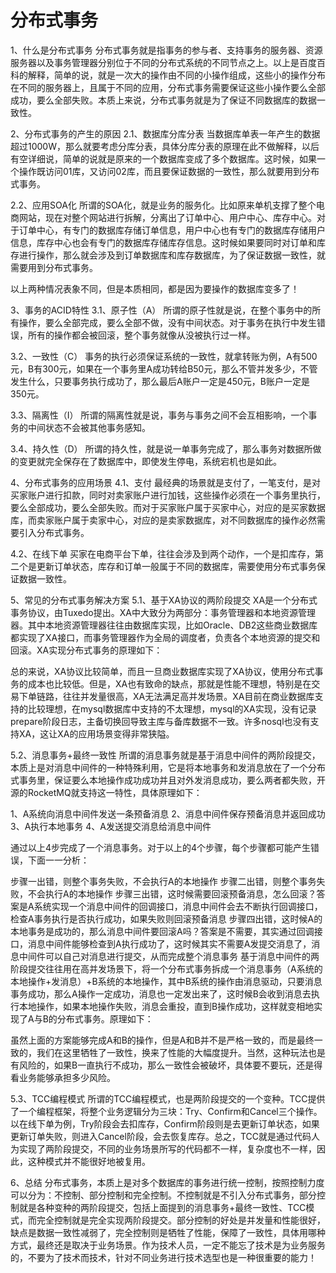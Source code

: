 # 分布式事务

1、什么是分布式事务
分布式事务就是指事务的参与者、支持事务的服务器、资源服务器以及事务管理器分别位于不同的分布式系统的不同节点之上。以上是百度百科的解释，简单的说，就是一次大的操作由不同的小操作组成，这些小的操作分布在不同的服务器上，且属于不同的应用，分布式事务需要保证这些小操作要么全部成功，要么全部失败。本质上来说，分布式事务就是为了保证不同数据库的数据一致性。

2、分布式事务的产生的原因
2.1、数据库分库分表
当数据库单表一年产生的数据超过1000W，那么就要考虑分库分表，具体分库分表的原理在此不做解释，以后有空详细说，简单的说就是原来的一个数据库变成了多个数据库。这时候，如果一个操作既访问01库，又访问02库，而且要保证数据的一致性，那么就要用到分布式事务。



2.2、应用SOA化
所谓的SOA化，就是业务的服务化。比如原来单机支撑了整个电商网站，现在对整个网站进行拆解，分离出了订单中心、用户中心、库存中心。对于订单中心，有专门的数据库存储订单信息，用户中心也有专门的数据库存储用户信息，库存中心也会有专门的数据库存储库存信息。这时候如果要同时对订单和库存进行操作，那么就会涉及到订单数据库和库存数据库，为了保证数据一致性，就需要用到分布式事务。



以上两种情况表象不同，但是本质相同，都是因为要操作的数据库变多了！

3、事务的ACID特性
3.1、原子性（A）
所谓的原子性就是说，在整个事务中的所有操作，要么全部完成，要么全部不做，没有中间状态。对于事务在执行中发生错误，所有的操作都会被回滚，整个事务就像从没被执行过一样。

3.2、一致性（C）
事务的执行必须保证系统的一致性，就拿转账为例，A有500元，B有300元，如果在一个事务里A成功转给B50元，那么不管并发多少，不管发生什么，只要事务执行成功了，那么最后A账户一定是450元，B账户一定是350元。

3.3、隔离性（I）
所谓的隔离性就是说，事务与事务之间不会互相影响，一个事务的中间状态不会被其他事务感知。

3.4、持久性（D）
所谓的持久性，就是说一单事务完成了，那么事务对数据所做的变更就完全保存在了数据库中，即使发生停电，系统宕机也是如此。

4、分布式事务的应用场景
4.1、支付
最经典的场景就是支付了，一笔支付，是对买家账户进行扣款，同时对卖家账户进行加钱，这些操作必须在一个事务里执行，要么全部成功，要么全部失败。而对于买家账户属于买家中心，对应的是买家数据库，而卖家账户属于卖家中心，对应的是卖家数据库，对不同数据库的操作必然需要引入分布式事务。

4.2、在线下单
买家在电商平台下单，往往会涉及到两个动作，一个是扣库存，第二个是更新订单状态，库存和订单一般属于不同的数据库，需要使用分布式事务保证数据一致性。

5、常见的分布式事务解决方案
5.1、基于XA协议的两阶段提交
XA是一个分布式事务协议，由Tuxedo提出。XA中大致分为两部分：事务管理器和本地资源管理器。其中本地资源管理器往往由数据库实现，比如Oracle、DB2这些商业数据库都实现了XA接口，而事务管理器作为全局的调度者，负责各个本地资源的提交和回滚。XA实现分布式事务的原理如下：



总的来说，XA协议比较简单，而且一旦商业数据库实现了XA协议，使用分布式事务的成本也比较低。但是，XA也有致命的缺点，那就是性能不理想，特别是在交易下单链路，往往并发量很高，XA无法满足高并发场景。XA目前在商业数据库支持的比较理想，在mysql数据库中支持的不太理想，mysql的XA实现，没有记录prepare阶段日志，主备切换回导致主库与备库数据不一致。许多nosql也没有支持XA，这让XA的应用场景变得非常狭隘。

5.2、消息事务+最终一致性
所谓的消息事务就是基于消息中间件的两阶段提交，本质上是对消息中间件的一种特殊利用，它是将本地事务和发消息放在了一个分布式事务里，保证要么本地操作成功成功并且对外发消息成功，要么两者都失败，开源的RocketMQ就支持这一特性，具体原理如下：



1、A系统向消息中间件发送一条预备消息
2、消息中间件保存预备消息并返回成功
3、A执行本地事务
4、A发送提交消息给消息中间件

通过以上4步完成了一个消息事务。对于以上的4个步骤，每个步骤都可能产生错误，下面一一分析：

步骤一出错，则整个事务失败，不会执行A的本地操作
步骤二出错，则整个事务失败，不会执行A的本地操作
步骤三出错，这时候需要回滚预备消息，怎么回滚？答案是A系统实现一个消息中间件的回调接口，消息中间件会去不断执行回调接口，检查A事务执行是否执行成功，如果失败则回滚预备消息
步骤四出错，这时候A的本地事务是成功的，那么消息中间件要回滚A吗？答案是不需要，其实通过回调接口，消息中间件能够检查到A执行成功了，这时候其实不需要A发提交消息了，消息中间件可以自己对消息进行提交，从而完成整个消息事务
基于消息中间件的两阶段提交往往用在高并发场景下，将一个分布式事务拆成一个消息事务（A系统的本地操作+发消息）+B系统的本地操作，其中B系统的操作由消息驱动，只要消息事务成功，那么A操作一定成功，消息也一定发出来了，这时候B会收到消息去执行本地操作，如果本地操作失败，消息会重投，直到B操作成功，这样就变相地实现了A与B的分布式事务。原理如下：



虽然上面的方案能够完成A和B的操作，但是A和B并不是严格一致的，而是最终一致的，我们在这里牺牲了一致性，换来了性能的大幅度提升。当然，这种玩法也是有风险的，如果B一直执行不成功，那么一致性会被破坏，具体要不要玩，还是得看业务能够承担多少风险。

5.3、TCC编程模式
所谓的TCC编程模式，也是两阶段提交的一个变种。TCC提供了一个编程框架，将整个业务逻辑分为三块：Try、Confirm和Cancel三个操作。以在线下单为例，Try阶段会去扣库存，Confirm阶段则是去更新订单状态，如果更新订单失败，则进入Cancel阶段，会去恢复库存。总之，TCC就是通过代码人为实现了两阶段提交，不同的业务场景所写的代码都不一样，复杂度也不一样，因此，这种模式并不能很好地被复用。

6、总结
分布式事务，本质上是对多个数据库的事务进行统一控制，按照控制力度可以分为：不控制、部分控制和完全控制。不控制就是不引入分布式事务，部分控制就是各种变种的两阶段提交，包括上面提到的消息事务+最终一致性、TCC模式，而完全控制就是完全实现两阶段提交。部分控制的好处是并发量和性能很好，缺点是数据一致性减弱了，完全控制则是牺牲了性能，保障了一致性，具体用哪种方式，最终还是取决于业务场景。作为技术人员，一定不能忘了技术是为业务服务的，不要为了技术而技术，针对不同业务进行技术选型也是一种很重要的能力！